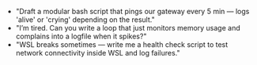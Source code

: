 - "Draft a modular bash script that pings our gateway every 5 min — logs 'alive' or 'crying' depending on the result."
- "I’m tired. Can you write a loop that just monitors memory usage and complains into a logfile when it spikes?"
- "WSL breaks sometimes — write me a health check script to test network connectivity inside WSL and log failures."